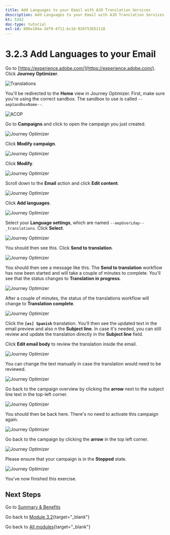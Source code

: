 ```yaml
---
title: Add Languages to your Email with AJO Translation Services
description: Add Languages to your Email with AJO Translation Services
kt: 5342
doc-type: tutorial
exl-id: 806e104a-3df9-4711-bc16-026f53b51118
---
```

# 3.2.3 Add Languages to your Email

Go to [https://experience.adobe.com/](https://experience.adobe.com/). Click **Journey Optimizer**.

![Translations](./images/ajolp1.png)

You'll be redirected to the **Home**  view in Journey Optimizer. First, make sure you're using the correct sandbox. The sandbox to use is called `--aepSandboxName--`.

![ACOP](./images/ajolp2.png)

Go to **Campaigns** and click to open the campaign you just created.

![Journey Optimizer](./images/camploc1.png)

Click **Modify campaign**.

![Journey Optimizer](./images/camploc2.png)

Click **Modify**.

![Journey Optimizer](./images/camploc3.png)

Scroll down to the **Email** action and click **Edit content**.

![Journey Optimizer](./images/camploc4.png)

Click **Add languages**.

![Journey Optimizer](./images/camploc5.png)

Select your **Language settings**, which are named `--aepUserLdap--_translations`. Click **Select**.

![Journey Optimizer](./images/camplocs1.png)

You should then see this. Click **Send to translation**.

![Journey Optimizer](./images/camplocs2.png)

You should then see a message like this. The **Send to translation** workflow has now been started and will take a couple of minutes to complete.
You'll see that the status changes to **Translation in progress**.

![Journey Optimizer](./images/camplocs3.png)

After a couple of minutes, the status of the translations workflow will change to **Translation complete**.

![Journey Optimizer](./images/camplocs4.png)

Click the **`[es] Spanish`** translation. You'll then see the updated text in the email preview and also n the **Subject line**.
In case it's needed, you can still review and update the translation directly in the **Subject line** field. 

Click **Edit email body** to review the translation inside the email.

![Journey Optimizer](./images/camplocs5.png)

You can change the text manually in case the translation would need to be reviewed.

![Journey Optimizer](./images/camplocs6.png)

Go back to the campaign overview by clicking the **arrow** next to the subject line text in the top-left corner.

![Journey Optimizer](./images/camplocs7.png)

You should then be back here. There's no need to activate this campaign again.

![Journey Optimizer](./images/camplocs8.png)

Go back to the campaign by clicking the **arrow** in the top left corner.

![Journey Optimizer](./images/camplocs9.png)

Please ensure that your campaign is in the **Stopped** state.

![Journey Optimizer](./images/camplocs10.png)

You've now finished this exercise.

## Next Steps

Go to [Summary & Benefits](./summary.md)

Go back to [Module 3.2](./ajotranslationsvcs.md){target="_blank"}

Go back to [All modules](./../../../overview.md){target="_blank"}
